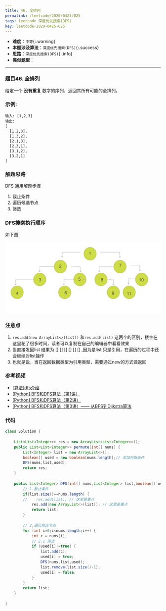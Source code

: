```yaml
---
title: 46. 全排列
permalink: /leetcode/2020/0425/025
tags: leetcode 深度优先搜索(DFS)
key: leetcode-2020-0425-025
---
```

- __难度__：`中等`{:.warning}
- __本题涉及算法__：`深度优先搜索(DFS)`{:.success}
- __思路__：`深度优先搜索(DFS)`{:.info}
- __类似题型__：

---

### 题目[46. 全排列](https://leetcode-cn.com/problems/permutations/)
给定一个 **没有重复** 数字的序列，返回其所有可能的全排列。

### 示例:
```
输入: [1,2,3]
输出:
[
  [1,2,3],
  [1,3,2],
  [2,1,3],
  [2,3,1],
  [3,1,2],
  [3,2,1]
]
```

### 解题思路
DFS 通用解题步骤    
1. 截止条件   
2. 遍历候选节点   
3. 筛选   

### DFS搜索执行顺序
如下图

![dfs](/assets/images/algo/Jietu20200422-195425@2x.jpg)

### 注意点
1. `res.add(new ArrayList<>(list))`  和`res.add(list)` 这两个的区别，楼主在这里花了很多时间，读者可以复制在自己的编辑器中看看效果
2. 当直接发回list 结果为 [] [] [] [] [] [] ,因为是list 只是引用，在遍历的过程中还会继续对list操作
3. 也就是说，当在返回数据类型为引用类型，需要通过new的方式做返回

### 参考视频
- [[算法]dfs介绍](https://www.bilibili.com/video/BV1qE411E7di?from=search&seid=1863457748201838862)
- [[Python] BFS和DFS算法（第1讲）](https://www.bilibili.com/video/BV1Ks411579J/?spm_id_from=333.788.videocard.1)
- [[Python] BFS和DFS算法（第2讲）](https://www.bilibili.com/video/BV1Ks411575U/?spm_id_from=333.788.videocard.0)
- [[Python] BFS和DFS算法（第3讲）—— 从BFS到Dijkstra算法](https://www.bilibili.com/video/BV1ts41157Sy/?spm_id_from=333.788.videocard.0)

### 代码

```java
class Solution {

    List<List<Integer>> res = new ArrayList<List<Integer>>();
    public List<List<Integer>> permute(int[] nums) {
        List<Integer> list = new ArrayList<>();
        boolean[] used = new boolean[nums.length];// 添加判断条件
        DFS(nums,list,used);
        return res;
    }

    public List<Integer> DFS(int[] nums,List<Integer> list,boolean[] used) {
        // 1.截止条件
        if(list.size()==nums.length) {
        //    res.add(list); // 这里是重点
            res.add(new ArrayList<>(list)); // 这里是重点
            return list;
        }

        // 2.遍历候选节点
        for (int i=0;i<nums.length;i++) {
            int c = nums[i];
            // 2.1 筛选
            if (used[i]!=true) {
                list.add(c);
                used[i] = true;
                DFS(nums,list,used);
                list.remove(list.size()-1);
                used[i] = false;
            }
        }
        return list;
    }

}
```
